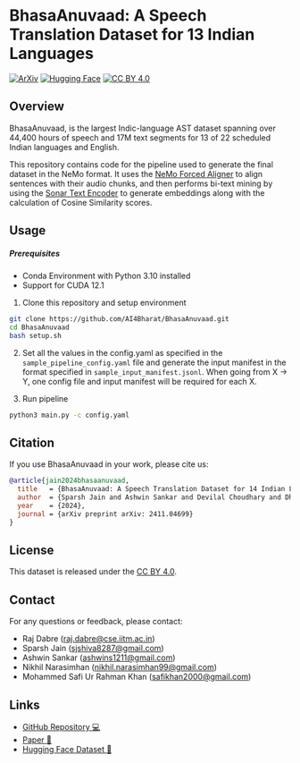 # BhasaAnuvaad: A Speech Translation Dataset for 13 Indian Languages


[![ArXiv](https://img.shields.io/badge/arXiv-2411.02538-b31b1b.svg)](http://arxiv.org/abs/2411.04699)     [![Hugging Face](https://img.shields.io/badge/🤗%20Hugging%20Face-Datasets-yellow)](https://huggingface.co/collections/ai4bharat/bhasaanuvaad-672b3790b6470eab68b1cb87) [![CC BY 4.0](https://img.shields.io/badge/License-CC%20BY%204.0-lightgrey.svg)](https://creativecommons.org/licenses/by/4.0/)

## Overview

BhasaAnuvaad, is the largest Indic-language AST dataset spanning over 44,400 hours of speech and 17M text segments for 13 of 22 scheduled Indian languages and English.

This repository contains code for the pipeline used to generate the final dataset in the NeMo format. It uses the [NeMo Forced Aligner](https://github.com/AI4Bharat/NeMo.git) to align sentences with their audio chunks, and then performs bi-text mining by using the [Sonar Text Encoder](https://github.com/facebookresearch/SONAR) to generate embeddings along with the calculation of Cosine Similarity scores.

## Usage

##### Prerequisites
- Conda Environment with Python 3.10 installed
- Support for CUDA 12.1

1. Clone this repository and setup environment
```bash
git clone https://github.com/AI4Bharat/BhasaAnuvaad.git
cd BhasaAnuvaad
bash setup.sh
```

2. Set all the values in the config.yaml as specified in the `sample_pipeline_config.yaml` file and generate the input manifest in the format specified in `sample_input_manifest.jsonl`. When going from X -> Y, one config file and input manifest will be required for each X.

3. Run pipeline
```bash
python3 main.py -c config.yaml
```

## Citation

If you use BhasaAnuvaad in your work, please cite us:

```bibtex
@article{jain2024bhasaanuvaad,
  title   = {BhasaAnuvaad: A Speech Translation Dataset for 14 Indian Languages},
  author  = {Sparsh Jain and Ashwin Sankar and Devilal Choudhary and Dhairya Suman and Nikhil Narasimhan and Mohammed Safi Ur Rahman Khan and Anoop Kunchukuttan and Mitesh M Khapra and Raj Dabre},
  year    = {2024},
  journal = {arXiv preprint arXiv: 2411.04699}
}
```

## License

This dataset is released under the [CC BY 4.0](https://creativecommons.org/licenses/by/4.0/).

## Contact

For any questions or feedback, please contact:
- Raj Dabre (raj.dabre@cse.iitm.ac.in)
- Sparsh Jain (sjshiva8287@gmail.com)
- Ashwin Sankar (ashwins1211@gmail.com)
- Nikhil Narasimhan (nikhil.narasimhan99@gmail.com)
- Mohammed Safi Ur Rahman Khan (safikhan2000@gmail.com)

## Links

- [GitHub Repository 💻](https://github.com/AI4Bharat/BhasaAnuvaad.git)
- [Paper 📄](http://arxiv.org/abs/2411.04699)
- [Hugging Face Dataset 🤗](https://huggingface.co/collections/ai4bharat/bhasaanuvaad-672b3790b6470eab68b1cb87)


